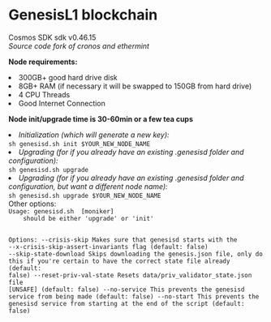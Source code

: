 <h1>GenesisL1 blockchain</h1>
Cosmos SDK sdk v0.46.15</br>
<i>Source code fork of cronos and ethermint</i>

<strong>Node requirements:</strong>

<li>300GB+ good hard drive disk</li> 
<li>8GB+ RAM (if necessary it will be swapped to 150GB from hard drive)</li>
<li>4 CPU Threads</li>
<li>Good Internet Connection</li>

<strong>Node init/upgrade time is 30-60min or a few tea cups</strong>

<li><i>Initialization (which will generate a new key):</i></br>
<code>sh genesisd.sh init $YOUR_NEW_NODE_NAME</code></li>

<li><i>Upgrading (for if you already have an existing .genesisd folder and configuration):</i></br>  
<code>sh genesisd.sh upgrade</code></li>

<li><i>Upgrading (for if you already have an existing .genesisd folder and configuration, but want a different node name):</i></br>
<code>sh genesisd.sh upgrade $YOUR_NEW_NODE_NAME</code></li>
Other options:
<code>
Usage: genesisd.sh <command> [moniker]
   <command> should be either 'upgrade' or 'init'

   Options:
     --crisis-skip            Makes sure that genesisd starts with the --x-crisis-skip-assert-invariants flag (default: false)
     --skip-state-download    Skips downloading the genesis.json file, only do this if you're certain to have the correct state file already (default: false)
     --reset-priv-val-state   Resets data/priv_validator_state.json file [UNSAFE] (default: false)
     --no-service             This prevents the genesisd service from being made (default: false)
     --no-start               This prevents the genesisd service from starting at the end of the script (default: false)
</code>

